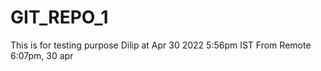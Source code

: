 # GIT_REPO_1
This is for testing purpose
Dilip at Apr 30 2022 5:56pm IST
From Remote 6:07pm, 30 apr

